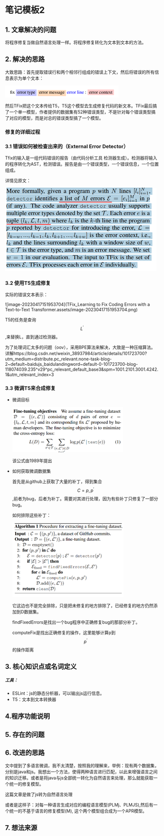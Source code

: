 # 笔记模板2

## 1. 文章解决的问题

将程序修复当做自然语言处理一样。将程序修复转化为文本到文本的方法。

## 2. 解决的思路

大致思路：首先提取错误行和两个相邻行组成的错误上下文，然后将错误的所有信息表示为单个文本：

<img src="TFix_Learning to Fix Coding Errors with a Text-to-Text Transformer.assets/image-20230417141521333.png" alt="image-20230417141521333" style="zoom:50%;" />

然后TFix把这个文本传给T5，T5这个模型去生成修复代码的新文本。TFix最后搞了一个单一模型，作者提供的数据集有52种错误类型，不是针对每个错误类型搞了对应的模型，而是对总的错误类型搞了一个模型。



### 修复的详细过程

### 3.1 错误如何被检查出来的（External Error Detector）

Tfix的输入是一组代码错误的报告（由代码分析工具 检测器生成）。检测器将输入的程序转化为AST，检测错误。报告是由一个错误类型，一个错误信息，一个位置组成。

详情见原文：

<img src="TFix_Learning to Fix Coding Errors with a Text-to-Text Transformer.assets/image-20230417150015888.png" alt="image-20230417150015888" style="zoom:67%;" />

### 3.2 使用T5生成修复

实际的错误文本表示：

![image-20230417151953704](TFix_Learning to Fix Coding Errors with a Text-to-Text Transformer.assets/image-20230417151953704.png)

T5的任务是查询$$L^{'}$$,来替换L，直到通过检测器。

为了处理词汇太多的问题（oov），采用BPE算法来解决，大致是一种压缩算法。详解https://blog.csdn.net/weixin_38937984/article/details/101723700?utm_medium=distribute.pc_relevant.none-task-blog-2~default~baidujs_baidulandingword~default-0-101723700-blog-118074039.235^v29^pc_relevant_default_base3&spm=1001.2101.3001.4242.1&utm_relevant_index=3

### 3.3 微调T5来合成修复

* 微调目标

  <img src="TFix_Learning to Fix Coding Errors with a Text-to-Text Transformer.assets/image-20230418100810491.png" alt="image-20230418100810491" style="zoom:50%;" />

  该公式由1989年提出

* 如何获取微调数据集

  首先是从github上获取了大量的补丁，得到集合$$C = {p, p^{'}}$$,前者为bug，后者为补丁。需要对其进行处理，因为有些补丁只修复了一部分bug。
  
  如何排除这些补丁：
  
  <img src="TFix_Learning to Fix Coding Errors with a Text-to-Text Transformer.assets/image-20230418164619478.png" alt="image-20230418164619478" style="zoom:50%;" />
  
  它这边也不是完全排除，只是把未修复的地方排除了，已经修复的地方仍然添加到D数据集。
  
  findFixedErrors是找出一个bug程序中正确修复bug的那部分补丁。
  
  computeFix是找出正确修复的操作，这里能够计算p到$$p^{'}$$的操作距离
  
  

## 3. 核心知识点或名词定义



##### 工具：

* ESLint：js的静态分析器，可以输出js运行信息。
* T5：文本到文本转换器

## 4.程序功能说明

## 5. 存在的问题

## 6. 改进的思路

文中提到了多语言微调，我不太清楚，按照我的理解来，举例：现有两个数据集，分别是java和js。我想出一个方法，使得两种语言进行匹配，以此来增强语言之间的知识迁移。或者是将java与js全部统一转化为自然语言来处理，那么就能获取一个统一的修复模型。

这篇文章是做了js转为自然语言处理

或者是这样子：对每一种语言生成对应的编程语言模型(PLMj、PLMJS),然后有一个统一的不基于语言的修复模型(M), 这个两个模型组合成为一个APR模型。

## 7. 想法来源

